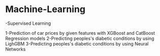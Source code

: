 # Machine-Learning
-Supervised Learning

1-Prediction of car prices by given features with XGBoost and CatBoost Regression models
2-Predicting peoples's diabetic conditions by using LighGBM
3-Predicting peoples's diabetic conditions by using Neural Networks
